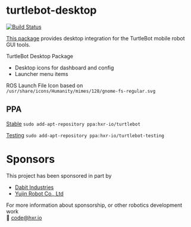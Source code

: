 # turtlebot-desktop
[![Build Status](https://travis-ci.org/TurtleBot-Mfg/turtlebot-desktop.svg?branch=master)](https://travis-ci.org/TurtleBot-Mfg/turtlebot-desktop)

[This package](https://github.com/TurtleBot-Mfg/turtlebot-desktop) provides
desktop integration for the TurtleBot mobile robot GUI tools.

TurtleBot Desktop Package
 * Desktop icons for dashboard and config
 * Launcher menu items

ROS Launch File Icon based on
`/usr/share/icons/Humanity/mimes/128/gnome-fs-regular.svg`

## PPA
[Stable](https://code.launchpad.net/~hxr-io/+archive/ubuntu/turtlebot) 
`sudo add-apt-repository ppa:hxr-io/turtlebot`

[Testing](https://code.launchpad.net/~hxr-io/+archive/ubuntu/turtlebot-testing) 
`sudo add-apt-repository ppa:hxr-io/turtlebot-testing`

# Sponsors
This project has been sponsored in part by
* [Dabit Industries](https://dabit.industries/)
* [Yujin Robot Co., Ltd](http://en.yujinrobotcorp.com/)

For more information about sponsorship, or other robotics development work  
:email: code@hxr.io
